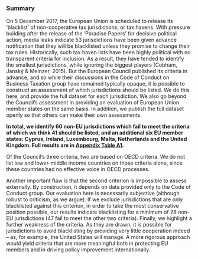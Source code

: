 ### Summary

On 5 December 2017, the European Union is scheduled to release its ‘blacklist’ of non-cooperative tax jurisdictions, or tax havens. With pressure building after the release of the ‘Paradise Papers’ for decisive political action, media leaks indicate 53 jurisdictions have been given advance notification that they will be blacklisted unless they promise to change their tax rules. Historically, such tax haven lists have been highly political with no transparent criteria for inclusion. As a result, they have tended to identify the smallest jurisdictions, while ignoring the biggest players (Cobham, Janský & Meinzer, 2015). But the European Council published its criteria in advance, and so while their discussions in the Code of Conduct on Business Taxation group have remained typically opaque, it is possible to construct an assessment of which jurisdictions should be listed. We do this here, and provide the full dataset for each jurisdiction. We also go beyond the Council’s assessment in providing an evaluation of European Union member states on the same basis. In addition, we publish the full dataset openly so that others can make their own assessments.

**In total, we identify 60 non-EU jurisdictions which fail to meet the criteria of which we think 41 should be listed, and an additional six EU member states: Cyprus, Ireland, Luxembourg, Malta, Netherlands and the United Kingdom. Full results are in [Appendix Table A1](#appendix).**

Of the Council’s three criteria, two are based on OECD criteria. We do not list low and lower-middle income countries on those criteria alone, since these countries had no effective voice in OECD processes.

Another important flaw is that the second criterion is impossible to assess externally. By construction, it depends on data provided only to the Code of Conduct group. Our evaluation here is necessarily subjective (although robust to criticism, as we argue). If we exclude jurisdictions that are only blacklisted against this criterion, in order to take the most conservative position possible, our results indicate blacklisting for a minimum of 28 non-EU jurisdictions (47 fail to meet the other two criteria). Finally, we highlight a further weakness of the criteria. As they are drawn, it is possible for jurisdictions to avoid blacklisting by providing very little cooperation indeed – as, for example, the United States will manage. A more rigorous approach would yield criteria that are more meaningful both in protecting EU members and in driving policy improvement internationally.
